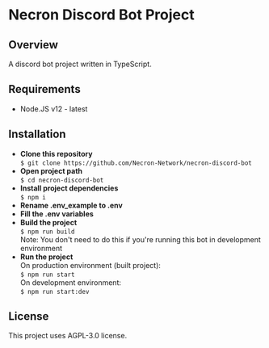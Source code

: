 # Necron Discord Bot Project
## Overview
A discord bot project written in TypeScript.

## Requirements
- Node.JS v12 - latest

## Installation
- **Clone this repository**<br>```$ git clone https://github.com/Necron-Network/necron-discord-bot```
- **Open project path**<br>```$ cd necron-discord-bot```
- **Install project dependencies**<br>```$ npm i```
- **Rename .env_example to .env**
- **Fill the .env variables**
- **Build the project**<br>```$ npm run build```<br>Note: You don't need to do this if you're running this bot in development environment
- **Run the project**<br>On production environment (built project):<br>```$ npm run start```<br>On development environment:<br>```$ npm run start:dev```

## License
This project uses AGPL-3.0 license.
